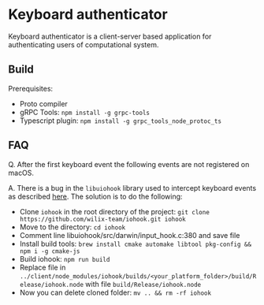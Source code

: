# Keyboard authenticator

Keyboard authenticator is a client-server based application for authenticating users of computational system.

## Build

Prerequisites:
- Proto compiler
- gRPC Tools: `npm install -g grpc-tools`
- Typescript plugin: `npm install -g grpc_tools_node_protoc_ts`

## FAQ

Q. After the first keyboard event the following events are not registered on macOS.

A. There is a bug in the `libuiohook` library used to intercept keyboard events as described [here](https://github.com/wilix-team/iohook/issues/124#issuecomment-513026388). The solution is to do the following:

- Clone `iohook` in the root directory of the project: `git clone https://github.com/wilix-team/iohook.git iohook`
- Move to the directory: `cd iohook`
- Comment line libuiohook/src/darwin/input_hook.c:380 and save file
- Install build tools: `brew install cmake automake libtool pkg-config && npm i -g cmake-js`
- Build iohook: `npm run build`
- Replace file in `../client/node_modules/iohook/builds/<your_platform_folder>/build/Release/iohook.node` with file `build/Release/iohook.node`
- Now you can delete cloned folder: `mv .. && rm -rf iohook`
